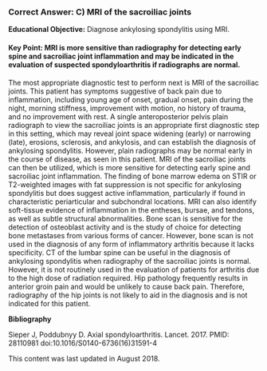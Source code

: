 
### Correct Answer: C) MRI of the sacroiliac joints 

**Educational Objective:** Diagnose ankylosing spondylitis using MRI.

#### **Key Point:** MRI is more sensitive than radiography for detecting early spine and sacroiliac joint inflammation and may be indicated in the evaluation of suspected spondyloarthritis if radiographs are normal.

The most appropriate diagnostic test to perform next is MRI of the sacroiliac joints. This patient has symptoms suggestive of back pain due to inflammation, including young age of onset, gradual onset, pain during the night, morning stiffness, improvement with motion, no history of trauma, and no improvement with rest. A single anteroposterior pelvis plain radiograph to view the sacroiliac joints is an appropriate first diagnostic step in this setting, which may reveal joint space widening (early) or narrowing (late), erosions, sclerosis, and ankylosis, and can establish the diagnosis of ankylosing spondylitis. However, plain radiographs may be normal early in the course of disease, as seen in this patient. MRI of the sacroiliac joints can then be utilized, which is more sensitive for detecting early spine and sacroiliac joint inflammation. The finding of bone marrow edema on STIR or T2-weighted images with fat suppression is not specific for ankylosing spondylitis but does suggest active inflammation, particularly if found in characteristic periarticular and subchondral locations. MRI can also identify soft-tissue evidence of inflammation in the entheses, bursae, and tendons, as well as subtle structural abnormalities.
Bone scan is sensitive for the detection of osteoblast activity and is the study of choice for detecting bone metastases from various forms of cancer. However, bone scan is not used in the diagnosis of any form of inflammatory arthritis because it lacks specificity.
CT of the lumbar spine can be useful in the diagnosis of ankylosing spondylitis when radiography of the sacroiliac joints is normal. However, it is not routinely used in the evaluation of patients for arthritis due to the high dose of radiation required.
Hip pathology frequently results in anterior groin pain and would be unlikely to cause back pain. Therefore, radiography of the hip joints is not likely to aid in the diagnosis and is not indicated for this patient.

**Bibliography**

Sieper J, Poddubnyy D. Axial spondyloarthritis. Lancet. 2017. PMID: 28110981 doi:10.1016/S0140-6736(16)31591-4

This content was last updated in August 2018.